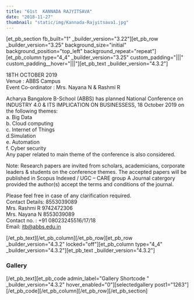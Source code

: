```yaml
---
title: "61st  KANNADA RAJYITSAVA"
date: "2018-11-27"
thumbnail: "static/img/Kannada-Rajyitsava1.jpg"
---
```


\[et\_pb\_section fb\_built="1" \_builder\_version="3.22"\]\[et\_pb\_row \_builder\_version="3.25" background\_size="initial" background\_position="top\_left" background\_repeat="repeat"\]\[et\_pb\_column type="4\_4" \_builder\_version="3.25" custom\_padding="|||" custom\_padding\_\_hover="|||"\]\[et\_pb\_text \_builder\_version="4.3.2"\]

18TH OCTOBER 2019  
Venue : ABBS Campus  
Event Co-ordinator : Mrs. Nayana N & Rashmi R

Acharya Bangalore B-School (ABBS) has planned National Conference on INDUSTRY 4.0 & ITS IMPLICATION ON BUSINESSESS, 18 October 2019 on the following themes:  
a. Big Data  
b. Cloud computing  
c. Internet of Things  
d.Simulation  
e. Automation  
f. Cyber security  
Any paper related to main theme of the conference is also considered.

Note: Research papers are invited from scholars, academicians, corporate leaders & students on the conference themes. The accepted papers will be published in Scopus Indexed / UGC – CARE group A Journal catergory provided the author(s) accept the terms and conditions of the journal.

Please feel free in case of any clarification required.  
Contact Details: 8553039089  
Mrs. Rashmi R 9742472306  
Mrs. Nayana N 8553039089  
Contact no. : +91 08023245516/17/18  
Email: itb@abbs.edu.in

\[/et\_pb\_text\]\[/et\_pb\_column\]\[/et\_pb\_row\]\[et\_pb\_row \_builder\_version="4.3.2" locked="off"\]\[et\_pb\_column type="4\_4" \_builder\_version="4.3.2"\]\[et\_pb\_text \_builder\_version="4.3.2"\]

### Gallery

\[/et\_pb\_text\]\[et\_pb\_code admin\_label="Gallery Shortcode " \_builder\_version="4.3.2" hover\_enabled="0"\]\[selectedgallery post1="1263"\]\[/et\_pb\_code\]\[/et\_pb\_column\]\[/et\_pb\_row\]\[/et\_pb\_section\]
